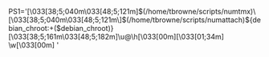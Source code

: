 PS1='\[\033[38;5;040m\033[48;5;121m\]$(/home/tbrowne/scripts/numtmx)\[\033[38;5;040m\033[48;5;121m\]$(/home/tbrowne/scripts/numattach)${debian_chroot:+($debian_chroot)}\[\033[38;5;161m\033[48;5;182m\]\u@\h\[\033[00m\]\[\033[01;34m\] \w\[\033[00m\] '
